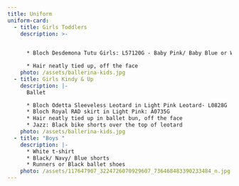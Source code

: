 ```yaml
---
title: Uniform
uniform-card:
  - title: Girls Toddlers
    description: >-
      

      * Bloch Desdemona Tutu Girls: L57120G - Baby Pink/ Baby Blue or White (your choice)

      * Hair neatly tied up, off the face
    photo: /assets/ballerina-kids.jpg
  - title: Girls Kindy & Up
    description: |-
      Ballet

      * Bloch Odetta Sleeveless Leotard in Light Pink Leotard- L0828G
      * Bloch Royal RAD skirt in Light Pink: A0735G 
      * Hair neatly tied up in ballet bun, off the face
      * Jazz: Black bike shorts over the top of leotard
    photo: /assets/ballerina-kids.jpg
  - title: "Boys "
    description: |-
      * White t-shirt
      * Black/ Navy/ Blue shorts
      * Runners or Black ballet shoes
    photo: /assets/117647907_3224726070929607_736468483390233484_n.jpg
---
```

